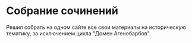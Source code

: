 # Собрание сочинений

Решил собрать на одном сайте все свои материалы на историческую тематику, за
исключением цикла "Домен Агенобарбов".
